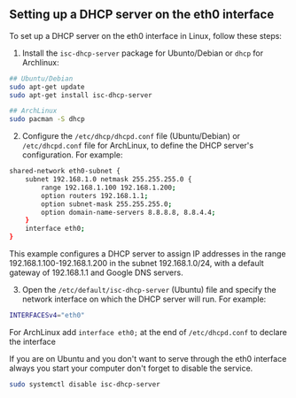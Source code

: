 ## Setting up a DHCP server on the eth0 interface

To set up a DHCP server on the eth0 interface in Linux, follow these steps:

1. Install the `isc-dhcp-server` package for Ubunto/Debian or `dhcp` for Archlinux:

```bash
## Ubuntu/Debian
sudo apt-get update
sudo apt-get install isc-dhcp-server

## ArchLinux
sudo pacman -S dhcp
```


2. Configure the `/etc/dhcp/dhcpd.conf` file (Ubuntu/Debian) or `/etc/dhcpd.conf` file for ArchLinux, to define the DHCP server's configuration. For example:

```bash
shared-network eth0-subnet {
    subnet 192.168.1.0 netmask 255.255.255.0 {
        range 192.168.1.100 192.168.1.200;
        option routers 192.168.1.1;
        option subnet-mask 255.255.255.0;
        option domain-name-servers 8.8.8.8, 8.8.4.4;
    }
    interface eth0;
}
```


This example configures a DHCP server to assign IP addresses in the range 192.168.1.100-192.168.1.200 in the subnet 192.168.1.0/24, with a default gateway of 192.168.1.1 and Google DNS servers.

3. Open the `/etc/default/isc-dhcp-server` (Ubuntu) file and specify the network interface on which the DHCP server will run. For example:

```bash
INTERFACESv4="eth0"
```

For ArchLinux add `interface eth0;` at the end of `/etc/dhcpd.conf` to declare the interface

If you are on Ubuntu and you don't want to serve through the eth0 interface always you start your computer don't forget to disable the service.
```bash
sudo systemctl disable isc-dhcp-server
```
